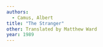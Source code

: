 ```yaml
---
authors:
  - Camus, Albert
title: "The Stranger"
other: Translated by Matthew Ward
year: 1989
---
```


